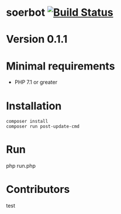 # soerbot [![Build Status](https://travis-ci.org/soersoft/soerbot.svg?branch=master)](https://travis-ci.org/soersoft/soerbot)
# Version 0.1.1

# Minimal requirements

* PHP 7.1 or greater

# Installation

```
composer install
composer run post-update-cmd
```

# Run
php run.php

# Contributors
test
